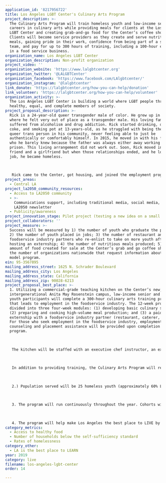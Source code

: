 ```yaml
---
application_id: '8217956722'
title: Los Angeles LGBT Center's Culinary Arts Program
project_description: >-
  The Culinary Arts Program will train homeless youth and low-income seniors for
  careers in culinary arts while providing meals for clients at the Los Angeles
  LGBT Center and creating grab-and-go food for the Center’s coffee shop.
  Clients will become service providers as they create and serve nutritious
  meals, gaining pride in their work, confidence from being part of a successful
  team, and pay for up to 300 hours of training, including a 100-hour externship
  in a food service business.
organization_name: Los Angeles LGBT Center
organization_description: Non-profit organization
project_video: ''
organization_website: 'https://www.lalgbtcenter.org'
organization_twitter: '@LALGBTCenter'
organization_facebook: 'https://www.facebook.com/LAlgbtcenter/'
organization_instagram: '@lalgbtcenter'
link_donate: 'https://lalgbtcenter.org/how-you-can-help/donation'
link_volunteer: 'https://lalgbtcenter.org/how-you-can-help/volunteer'
organization_activity: >-
  The Los Angeles LGBT Center is building a world where LGBT people thrive as
  healthy, equal, and complete members of society.
project_proposal_description: >-
  Rick is a 24-year-old queer transgender male of color. He grew up in Texas
  where he felt very out of place as a transgender male. His loving family
  suffered from alcoholism and drug addiction. Rick started drinking, doing
  coke, and smoking pot at 13-years-old, as he struggled with being the only out
  queer trans person in his community, never feeling able to just be
  authentically or comfortably himself. In 2015, he moved in with his father,
  who he barely knew because the father was always either away working or in
  prison. This living arrangement did not work out. Soon, Rick moved in with a
  friend and a girlfriend but when those relationships ended, and he lost his
  job, he became homeless. 
   
    
   
   Rick came to the Center, got housing, and joined the employment program. He made many queer friends and found himself in the process. This year, he was offered the LA RISE Internship, which is a 300-hour paid internship which ends in placement in the private sector. He completed the training and got a job as a prep cook at The Border Grill in Downtown LA. He will be one of the first youth the Culinary Arts Program and plans to become a chef. He currently gives back to the community as an Ambassador at the Center. Ambassadors are youth elected by their peers to represent youth and provide feedback on Center programming as well as help implement activities and programming.
project_areas:
  - Central LA
project_la2050_community_resources:
  - Access to LA2050 community
  - >-
    Communications support, including traditional media, social media, and
    LA2050 newsletter
  - Publicity/awareness
project_innovation_stage: Pilot project (testing a new idea on a small scale to prove feasibility)
project_collaborators: ''
project_measure: >-
  Success will be measured by 1) the number of youth who graduate the program;
  2) the number of youth placed in jobs; 3) the number of restaurant and
  foodservice industry partners who re-enlist to take on more youth after
  hosting an externship; 4) the number of nutritious meals produced; 5) the
  amount of food created for sale at the Center’s grab and go coffee shop; 6.)
  the number of organizations nationwide that request information about the
  model program.
ein: 95-3567895
mailing_address_street: 1625 N. Schrader Boulevard
mailing_address_city: Los Angeles
mailing_address_state: California
mailing_address_zip: 90028-6213
project_proposal_best_place: >-
  1. Utilizing a commercial-grade teaching kitchen on the Center’s new,
  intergenerational Anita May Rosenstein campus, low-income senior and homeless
  youth participants will complete a 300-hour culinary arts training program
  that leads to employment in the foodservice industry. The 12-week program is
  divided into three four-week modules: (1) developing basic culinary skills;
  (2) preparing and cooking high-volume meal production; and (3) a paid
  externship with a foodservice industry partner (restaurant, caterer, etc.).
  For those who seek employment in the foodservice industry, employment
  counseling and placement assistance will be provided upon completion of the
  program.
   
   
   
   The kitchen will be staffed with an executive chef instructor, an executive sous chef, sous chef, cook, and prep cook. The homeless LGBTQ youth will benefit from relationships with the seniors and staff, as positive interaction with adult role models is critical to their growth and development. For seniors, intergenerational exchange will combat debilitating isolation. Together, they will cook and learn in an atmosphere of camaraderie and mutual support, creating the “found family” relationships so common within the LGBT community.
   
   
   
   In addition to providing training, the Culinary Arts Program will reimagine the culinary experience at the Center. During their training, students will produce up to 560 meals a day served throughout the campus to low-income seniors and homeless youth, as well as items for sale in the Center’s Coffee Shop. Meals will be presented in community dining rooms in an elegant buffet style where culinary trainees serve the food and answer any questions. Center clients will get a pleasant dining experience and the trainees will develop customer service skills and have pride presenting their work. 
   
   
   
   2.) Population served will be 25 homeless youth (approximately 60% LGBT) (age 18 — 24) and 25 low-income LGBT seniors. Also, approximately 60 seniors per weekday will get a nutritious lunch and approximately 130 homeless youth will get nutritious breakfast, lunch, and dinner seven days a week. 
   
   
   
   3. The program will run continuously throughout the year. Cohorts will go through the program in 12 weeks.
   
   
   
   4. The program will help make Los Angeles the best place to LIVE by increasing access to healthy food for up to 350 homeless youth and seniors per day. In addition, the campus will address homelessness by providing 99 units of housing for low-income LGBT seniors (in addition to the Center’s 104-unit Triangle Square LGBT senior affordable housing complex), including 25 who were homeless, and by providing up to 40 emergency housing beds, 60 transitional living program beds, and 25 independent living units for homeless youth. The program will increase self-sufficiency by providing up to 300-hours of paid job training per participant and job placement at the end of the program.
category_metrics:
  - Access to healthy food
  - Number of households below the self-sufficiency standard
  - Rates of homelessness
category_other:
  - LA is the best place to LEARN
year: 2019
category: live
filename: los-angeles-lgbt-center
order: 14

---
```

